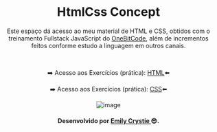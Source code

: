 <div align="center"> 
 <h1> HtmlCss Concept </h1>
  <p> Este espaço dá acesso ao meu material de HTML e CSS, obtidos com o treinamento Fullstack JavaScript do <a href="https://onebitcode.com/lp/" target="_blank">OneBitCode</a>, além de incrementos feitos conforme estudo a linguagem em outros canais. </p>
  <br>
  <p> ➡️ Acesso aos Exercícios (prática): <a href="https://crystie-fullstack-js.netlify.app/modulo_html/index" target="_blank">HTML</a>⬅️</p>
  <p> ➡️ Acesso aos Exercícios (prática): <a href="#" target="_blank">CSS</a>⬅️</p>
 
 ![image](https://user-images.githubusercontent.com/81563039/194127867-6e3f3d1e-78b3-4ae6-b63b-1c3958881ec8.png)

</div>

<h4 align="center"> Desenvolvido por <a href="https://www.linkedin.com/in/emilycrystie/" target="_blank"> Emily Crystie <a>  😎. <h4>
